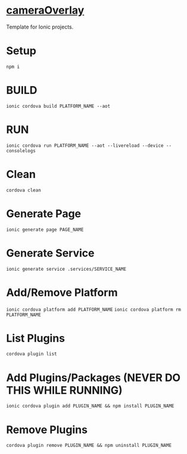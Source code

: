 # [cameraOverlay](https://github.com/dudushy/cameraOverlay/)
Template for Ionic projects.

# Setup
```npm i```

# BUILD
```ionic cordova build PLATFORM_NAME --aot```

# RUN
```ionic cordova run PLATFORM_NAME --aot --livereload --device --consolelogs```

# Clean
```cordova clean```

# Generate Page
```ionic generate page PAGE_NAME```

# Generate Service
```ionic generate service .services/SERVICE_NAME```

# Add/Remove Platform
```ionic cordova platform add PLATFORM_NAME```
```ionic cordova platform rm PLATFORM_NAME```

# List Plugins
```cordova plugin list```

# Add Plugins/Packages (NEVER DO THIS WHILE RUNNING)
```ionic cordova plugin add PLUGIN_NAME && npm install PLUGIN_NAME```

# Remove Plugins
```cordova plugin remove PLUGIN_NAME && npm uninstall PLUGIN_NAME```
